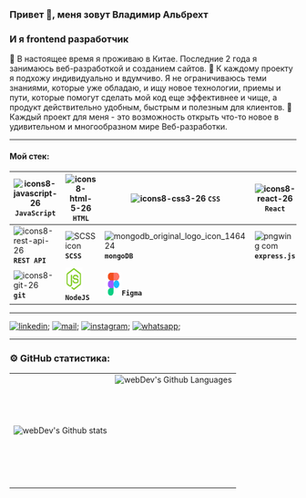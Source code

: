
### Привет 👋, меня зовут Владимир Альбрехт
### И я frontend разработчик

🌟 В настоящее время я проживаю в Китае. Последние 2 года я занимаюсь веб-разработкой и созданием сайтов. 
🌟 К каждому проекту я подхожу индивидуально и вдумчиво. Я не ограничиваюсь теми знаниями, которые уже обладаю, и ищу новое технологии, приемы и пути, которые помогут сделать мой код еще эффективнее и чище, а продукт действительно удобным, быстрым и полезным для клиентов. 
🌟 Каждый проект для меня - это возможность открыть что-то новое в удивительном и многообразном мире Веб-разработки. 

---------------------------

#### Мой стек:
| ![icons8-javascript-26](https://user-images.githubusercontent.com/70646350/119318720-4f788180-bc82-11eb-87ff-8201ce9d61c8.png) **`JavaScript`** | ![icons8-html-5-26](https://user-images.githubusercontent.com/70646350/119315541-9cf2ef80-bc7e-11eb-8f46-ef3766162ab6.png) **`HTML`** | ![icons8-css3-26](https://user-images.githubusercontent.com/70646350/119316006-1be82800-bc7f-11eb-8166-910c027cd18f.png) **`CSS`** | ![icons8-react-26](https://user-images.githubusercontent.com/70646350/119316439-a0d34180-bc7f-11eb-9a36-e79d2b093d69.png) **`React`** |
| --- | --- | --- | --- |
| ![icons8-rest-api-26](https://user-images.githubusercontent.com/70646350/119323556-7e452680-bc87-11eb-9cd2-fc2293869858.png) **`REST API`** | <img src="https://sass-lang.com/assets/img/styleguide/color-1c4aab2b.png" alt="SCSS icon" width="50"> **`SCSS`** | ![mongodb_original_logo_icon_146424](https://user-images.githubusercontent.com/70646350/119320033-ceba8500-bc83-11eb-9455-537f415c9fe1.png) **`mongoDB`**|![pngwing com](https://user-images.githubusercontent.com/70646350/119322690-8bade100-bc86-11eb-9660-cbfee5afd4a5.png)**`express.js`** |
| ![icons8-git-26](https://user-images.githubusercontent.com/70646350/119321913-cc592a80-bc85-11eb-9540-8605bd48f3f7.png) **`git`**| <img src="https://github.com/devicons/devicon/blob/master/icons/nodejs/nodejs-original.svg" title="nodejs" alt="nodejs" width="30" height="40"/>**`NodeJS`**| <img src="https://github.com/devicons/devicon/blob/master/icons/figma/figma-original.svg" title="nodejs" alt="figma" width="30" height="40"/>**`Figma`**|  |

---------------------------

[![linkedin](https://user-images.githubusercontent.com/70646350/119327365-9028c880-bc8b-11eb-868d-6c4ac31869cc.png)](https://www.linkedin.com/in/your-linkedin-page);
[![mail](https://user-images.githubusercontent.com/70646350/119327365-9028c880-bc8b-11eb-868d-6c4ac31869cc.png)](mailto:vladimir_albreht@mail.ru);
[![instagram](https://user-images.githubusercontent.com/70646350/119328664-5bb08c00-bc8d-11eb-8dc6-6c74b40cb78c.png)](https://www.instagram.com/albrechtvladimir);
[![whatsapp](https://user-images.githubusercontent.com/70646350/119327478-b189b480-bc8b-11eb-8897-22dbd8a529ad.png)](https://wa.me/8613521697721);


---------------------------

### ⚙️ GitHub статистика:

<table>
  <tr>
    <td>
      <img align="left" src="http://github-readme-streak-stats.herokuapp.com?user=VladimirAlbrekht&theme=dark&background=000000" alt="webDev's Github stats" />
    </td>
    <td>
      <img height="195px" align="right" alt="webDev's Github Languages" src="https://github-readme-stats-sigma-five.vercel.app/api/top-langs/?username=VladimirAlbrekht&layout=compact&theme=vision-friendly-dark" />
    </td>
  </tr>
</table>

